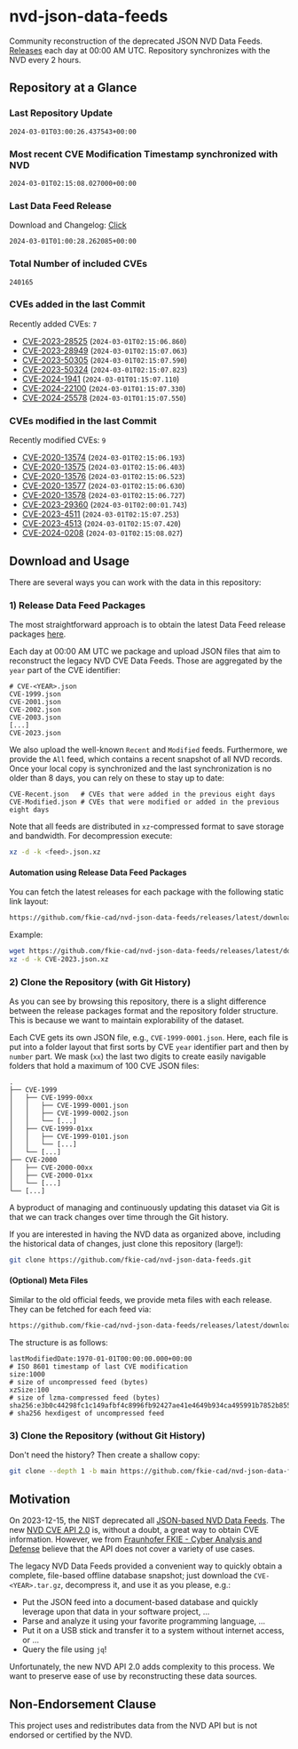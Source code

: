 # nvd-json-data-feeds

Community reconstruction of the deprecated JSON NVD Data Feeds. 
[Releases](https://github.com/fkie-cad/nvd-json-data-feeds/releases/latest) each day at 00:00 AM UTC.
Repository synchronizes with the NVD every 2 hours.

## Repository at a Glance

### Last Repository Update

```plain
2024-03-01T03:00:26.437543+00:00
```

### Most recent CVE Modification Timestamp synchronized with NVD

```plain
2024-03-01T02:15:08.027000+00:00
```

### Last Data Feed Release

Download and Changelog: [Click](https://github.com/fkie-cad/nvd-json-data-feeds/releases/latest)

```plain
2024-03-01T01:00:28.262085+00:00
```

### Total Number of included CVEs

```plain
240165
```

### CVEs added in the last Commit

Recently added CVEs: `7`

* [CVE-2023-28525](CVE-2023/CVE-2023-285xx/CVE-2023-28525.json) (`2024-03-01T02:15:06.860`)
* [CVE-2023-28949](CVE-2023/CVE-2023-289xx/CVE-2023-28949.json) (`2024-03-01T02:15:07.063`)
* [CVE-2023-50305](CVE-2023/CVE-2023-503xx/CVE-2023-50305.json) (`2024-03-01T02:15:07.590`)
* [CVE-2023-50324](CVE-2023/CVE-2023-503xx/CVE-2023-50324.json) (`2024-03-01T02:15:07.823`)
* [CVE-2024-1941](CVE-2024/CVE-2024-19xx/CVE-2024-1941.json) (`2024-03-01T01:15:07.110`)
* [CVE-2024-22100](CVE-2024/CVE-2024-221xx/CVE-2024-22100.json) (`2024-03-01T01:15:07.330`)
* [CVE-2024-25578](CVE-2024/CVE-2024-255xx/CVE-2024-25578.json) (`2024-03-01T01:15:07.550`)


### CVEs modified in the last Commit

Recently modified CVEs: `9`

* [CVE-2020-13574](CVE-2020/CVE-2020-135xx/CVE-2020-13574.json) (`2024-03-01T02:15:06.193`)
* [CVE-2020-13575](CVE-2020/CVE-2020-135xx/CVE-2020-13575.json) (`2024-03-01T02:15:06.403`)
* [CVE-2020-13576](CVE-2020/CVE-2020-135xx/CVE-2020-13576.json) (`2024-03-01T02:15:06.523`)
* [CVE-2020-13577](CVE-2020/CVE-2020-135xx/CVE-2020-13577.json) (`2024-03-01T02:15:06.630`)
* [CVE-2020-13578](CVE-2020/CVE-2020-135xx/CVE-2020-13578.json) (`2024-03-01T02:15:06.727`)
* [CVE-2023-29360](CVE-2023/CVE-2023-293xx/CVE-2023-29360.json) (`2024-03-01T02:00:01.743`)
* [CVE-2023-4511](CVE-2023/CVE-2023-45xx/CVE-2023-4511.json) (`2024-03-01T02:15:07.253`)
* [CVE-2023-4513](CVE-2023/CVE-2023-45xx/CVE-2023-4513.json) (`2024-03-01T02:15:07.420`)
* [CVE-2024-0208](CVE-2024/CVE-2024-02xx/CVE-2024-0208.json) (`2024-03-01T02:15:08.027`)


## Download and Usage

There are several ways you can work with the data in this repository:

### 1) Release Data Feed Packages

The most straightforward approach is to obtain the latest Data Feed release packages [here](https://github.com/fkie-cad/nvd-json-data-feeds/releases/latest).

Each day at 00:00 AM UTC we package and upload JSON files that aim to reconstruct the legacy NVD CVE Data Feeds.
Those are aggregated by the `year` part of the CVE identifier:

```
# CVE-<YEAR>.json
CVE-1999.json
CVE-2001.json
CVE-2002.json
CVE-2003.json
[...]
CVE-2023.json
```

We also upload the well-known `Recent` and `Modified` feeds.
Furthermore, we provide the `All` feed, which contains a recent snapshot of all NVD records.
Once your local copy is synchronized and the last synchronization is no older than 8 days, you can rely on these to stay up to date:

```plain
CVE-Recent.json   # CVEs that were added in the previous eight days
CVE-Modified.json # CVEs that were modified or added in the previous eight days
```

Note that all feeds are distributed in `xz`-compressed format to save storage and bandwidth.
For decompression execute:

```sh
xz -d -k <feed>.json.xz
```


#### Automation using Release Data Feed Packages

You can fetch the latest releases for each package with the following static link layout:

```sh
https://github.com/fkie-cad/nvd-json-data-feeds/releases/latest/download/CVE-<YEAR>.json.xz
```

Example:

```sh
wget https://github.com/fkie-cad/nvd-json-data-feeds/releases/latest/download/CVE-2023.json.xz
xz -d -k CVE-2023.json.xz
```



### 2) Clone the Repository (with Git History)

As you can see by browsing this repository, there is a slight difference between the release packages format and the repository folder structure.
This is because we want to maintain explorability of the dataset.

Each CVE gets its own JSON file, e.g., `CVE-1999-0001.json`.
Here, each file is put into a folder layout that first sorts by CVE `year` identifier part and then by `number` part.
We mask (`xx`) the last two digits to create easily navigable folders that hold a maximum of 100 CVE JSON files:

```plain
.
├── CVE-1999
│   ├── CVE-1999-00xx
│   │   ├── CVE-1999-0001.json
│   │   ├── CVE-1999-0002.json
│   │   └── [...]
│   ├── CVE-1999-01xx
│   │   ├── CVE-1999-0101.json
│   │   └── [...]
│   └── [...]
├── CVE-2000
│   ├── CVE-2000-00xx
│   ├── CVE-2000-01xx
│   └── [...]
└── [...]
```

A byproduct of managing and continuously updating this dataset via Git is that we can track changes over time through the Git history.

If you are interested in having the NVD data as organized above, including the historical data of changes, just clone this repository (large!):

```sh
git clone https://github.com/fkie-cad/nvd-json-data-feeds.git
```

#### (Optional) Meta Files

Similar to the old official feeds, we provide meta files with each release. They can be fetched for each feed via:

```sh
https://github.com/fkie-cad/nvd-json-data-feeds/releases/latest/download/CVE-<YEAR>.meta
```

The structure is as follows:

```plain
lastModifiedDate:1970-01-01T00:00:00.000+00:00                          # ISO 8601 timestamp of last CVE modification
size:1000                                                               # size of uncompressed feed (bytes)
xzSize:100                                                              # size of lzma-compressed feed (bytes)
sha256:e3b0c44298fc1c149afbf4c8996fb92427ae41e4649b934ca495991b7852b855 # sha256 hexdigest of uncompressed feed
```


### 3) Clone the Repository (without Git History)

Don't need the history? Then create a shallow copy:

```sh
git clone --depth 1 -b main https://github.com/fkie-cad/nvd-json-data-feeds.git
```

## Motivation

On 2023-12-15, the NIST deprecated all [JSON-based NVD Data Feeds](https://nvd.nist.gov/vuln/data-feeds#divRetirementBanner-1).
The new [NVD CVE API 2.0](https://nvd.nist.gov/developers/vulnerabilities) is, without a doubt, a great way to obtain CVE information.
However, we from [Fraunhofer FKIE - Cyber Analysis and Defense](https://www.fkie.fraunhofer.de/en/departments/cad.html) believe that the API does not cover a variety of use cases.

The legacy NVD Data Feeds provided a convenient way to quickly obtain a complete, file-based offline database snapshot; just download the `CVE-<YEAR>.tar.gz`, decompress it, and use it as you please, e.g.:

* Put the JSON feed into a document-based database and quickly leverage upon that data in your software project, ...
* Parse and analyze it using your favorite programming language, ...
* Put it on a USB stick and transfer it to a system without internet access, or ...
* Query the file using `jq`!

Unfortunately, the new NVD API 2.0 adds complexity to this process.
We want to preserve ease of use by reconstructing these data sources.

## Non-Endorsement Clause

This project uses and redistributes data from the NVD API but is not endorsed or certified by the NVD.